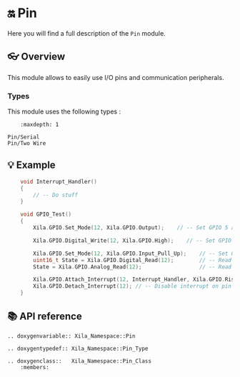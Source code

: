 # 🔛 Pin

Here you will find a full description of the `Pin` module.

## 👓 Overview

This module allows to easily use I/O pins and communication peripherals.

### Types

This module uses the following types :

```{toctree}
    :maxdepth: 1

Pin/Serial
Pin/Two Wire
```

## 💡 Example

```cpp
    void Interrupt_Handler()
    {
        // -- Do stuff
    }

    void GPIO_Test()
    {
        Xila.GPIO.Set_Mode(12, Xila.GPIO.Output);    // -- Set GPIO 5 as an output.

        Xila.GPIO.Digital_Write(12, Xila.GPIO.High);    // -- Set GPIO to an high state.

        Xila.GPIO.Set_Mode(12, Xila.GPIO.Input_Pull_Up);    // -- Set GPIO 5 as an input with a pull resistor attached.
        uint16_t State = Xila.GPIO.Digital_Read(12);        // -- Read GPIO digital state.
        State = Xila.GPIO.Analog_Read(12);                  // -- Read GPIO analog state.

        Xila.GPIO.Attach_Interrupt(12, Interrupt_Handler, Xila.GPIO.Rising);   // -- Attach an the Interrupt_Handler() function to the pin twelve when the pin signal rise.
        Xila.GPIO.Detach_Interrupt(12); // -- Disable interrupt on pin 12.
    }
```

## 📚 API reference

```{eval-rst}
.. doxygenvariable:: Xila_Namespace::Pin

.. doxygentypedef:: Xila_Namespace::Pin_Type

.. doxygenclass::   Xila_Namespace::Pin_Class
    :members:
```